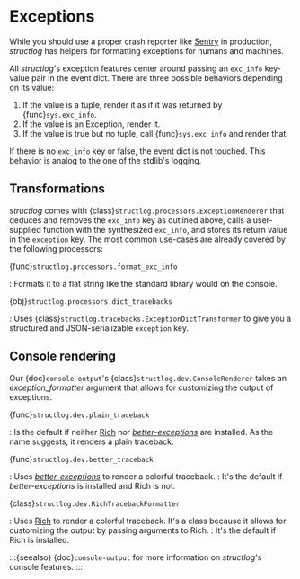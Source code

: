 # Exceptions

While you should use a proper crash reporter like [Sentry](https://sentry.io) in production, *structlog* has helpers for formatting exceptions for humans and machines.

All *structlog*'s exception features center around passing an `exc_info` key-value pair in the event dict.
There are three possible behaviors depending on its value:

1. If the value is a tuple, render it as if it was returned by {func}`sys.exc_info`.
2. If the value is an Exception, render it.
3. If the value is true but no tuple, call {func}`sys.exc_info` and render that.

If there is no `exc_info` key or false, the event dict is not touched.
This behavior is analog to the one of the stdlib's logging.


## Transformations

*structlog* comes with {class}`structlog.processors.ExceptionRenderer` that deduces and removes the `exc_info` key as outlined above, calls a user-supplied function with the synthesized `exc_info`, and stores its return value in the `exception` key.
The most common use-cases are already covered by the following processors:

{func}`structlog.processors.format_exc_info`

: Formats it to a flat string like the standard library would on the console.

{obj}`structlog.processors.dict_tracebacks`

: Uses {class}`structlog.tracebacks.ExceptionDictTransformer` to give you a structured and JSON-serializable `exception` key.


## Console rendering

Our {doc}`console-output`'s {class}`structlog.dev.ConsoleRenderer` takes an *exception_formatter* argument that allows for customizing the output of exceptions.

{func}`structlog.dev.plain_traceback`

: Is the default if neither [Rich] nor [*better-exceptions*] are installed.
  As the name suggests, it renders a plain traceback.

{func}`structlog.dev.better_traceback`

: Uses [*better-exceptions*] to render a colorful traceback.
: It's the default if *better-exceptions* is installed and Rich is not.

{class}`structlog.dev.RichTracebackFormatter`

: Uses [Rich] to render a colorful traceback.
  It's a class because it allows for customizing the output by passing arguments to Rich.
: It's the default if Rich is installed.

:::{seealso}
{doc}`console-output` for more information on *structlog*'s console features.
:::

[*better-exceptions*]: https://github.com/qix-/better-exceptions
[Rich]: https://github.com/Textualize/rich
